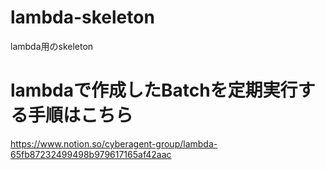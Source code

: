 # lambda-skeleton
lambda用のskeleton

# lambdaで作成したBatchを定期実行する手順はこちら
https://www.notion.so/cyberagent-group/lambda-65fb87232499498b979617165af42aac
